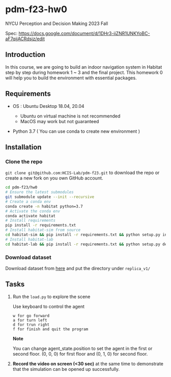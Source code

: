 # pdm-f23-hw0

NYCU Perception and Decision Making 2023 Fall

Spec: https://docs.google.com/document/d/1DHr3-iiZNR1UNKYoBC-aF7qijACRdsjz/edit

## Introduction 
In this course, we are going to build an indoor navigation system in Habitat step by step during homework 1 ~ 3 and the final project. This homework 0 will help you to build the environment with essential packages.

## Requirements
- OS : Ubuntu Desktop 18.04, 20.04

    - Ubuntu on virtual machine is not recommended
    - MacOS may work but not guaranteed
- Python 3.7 ( You can use conda to create new environment )

## Installation

### Clone the repo
`git clone git@github.com:HCIS-Lab/pdm-f23.git` to download the repo or create a new fork on you own GitHub account.

```bash
cd pdm-f23/hw0
# Ensure the latest submodules
git submodule update --init --recursive
# Create a conda env
conda create -n habitat python=3.7
# Activate the conda env
conda activate habitat
# Install requirements
pip install -r requirements.txt
# Install habitat-sim from source
cd habitat-sim && pip install -r requirements.txt && python setup.py install --bullet && cd ..
# Install habitat-lab
cd habitat-lab && pip install -r requirements.txt && python setup.py develop && cd ..
```

### Download dataset

Download dataset from [here](https://drive.google.com/file/d/1zHA2AYRtJOmlRaHNuXOvC_OaVxHe56M4/view)
and put the directory under `replica_v1/`

## Tasks

1. Run the `load.py` to explore the scene

    Use keyboard to control the agent
    ```
    w for go forward  
    a for turn left  
    d for trun right  
    f for finish and quit the program
    ```

    **Note**

    You can change agent_state.position to set the agent in the first or second floor. (0, 0, 0) for first floor and (0, 1, 0) for second floor.


2. **Record the video on screen (<30 sec)** at the same time to demonstrate that the simulation can be opened up successfully.

    
